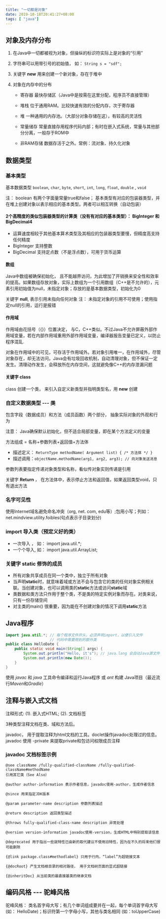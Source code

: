 ```yaml
---
title: "一切都是对象"
date: 2019-10-18T20:41:27+08:00
tags: [ "java"]
---
```


## 对象及内存分布

1. 在Java中一切都被视为对象，但操纵的标识符实际上是对象的“引用”

2. 字符串可以用带引号的初始值， 如： `String s = "sdf";`

3. 关键字 **new** 用来创建一个新对象，存在于堆中

4. 对象在内存中的分布
    - 寄存器
    最快存储区（Java中是按需在这里分配，程序员不直接管理）

    - 堆栈
    位于通用RAM。比较快速有效的分配内存，次于寄存器 

    - 堆
    一种通用的内存池。（大部分对象存储在这），有较高的灵活性

    - 常量储存
    常量直接存用程序代码内部；有时在嵌入式系统，常量与其他部分分离，一般存于ROM中

    - 非RAM存储
    数据存活于之外。常例：流对象、持久化对象

## 数据类型

### 基本类型

基本数据类型
 `boolean`, `char`, `byte`, `short`, `int`, `long`, `float`, `double` , `void`

注： boolean 有两个字面量常量true和false；
基本类型有对应的包装器类型，并在堆上创建对象以表示相应的基本类型。两者可以相互转换（自动包装）

#### 2个高精度的类似包装器类型的计算类（没有有对应的基本类型）： BigInteger 和 BigDecimal4

- 运算速度相较于其他基本算术类型及其相应的包装器类型要慢，但精度高支持任何精度
- BigInteger  支持整数
- BigDecimal  支持定点数（不是浮点数），可用于货币运算

#### 数组

Java中数组被确保初始化， 且不能越界访问，为此增加了开销换来安全性和效率的提高。如果数组存放对象，实际上数组为一个引用数组（C++是不允许的），元素引用初始值为null，未指定对象；存放的是基本数据类型，初始化为0

关键字 **null**, 表示引用未指向任何对象  注： 未指定对象的引用不可使用；使用指定null的引用，运行是报错

#### 作用域

作用域由花括号（{}）位置决定， 与C，C++类似。不过Java不允许屏蔽外部作用域变量，若在内部作用域重用外部作用域变量，编译器报告变量已定义，以防止程序混乱.

对象在作用域中的可见，可存活于作用域外。若对象引用唯一，在作用域外，尽管对象存在，却无法访问，Java会有垃圾回收机制，自动清理对象，但不保证一定发生。清理动作发生，会释放所在内存空间，这就避免像C++的内存泄漏问题

#### 关键字 **class**

class 创建一个类， 来引入自定义新类型并指明类型名，用 **new** 创建

### 自定义数据类型 --- 类

包含字段（数据成员）和方法（成员函数）两个部分， 抽象实际对象的外观和行为

注意： Java确保默认初始化，但不适合局部变量，即在某个方法定义的变量

方法组成 = 名称+参数列表+返回值+方法体

- 描述定义： `ReturnType methodName( Argument list) { /* 方法体 */ }`
- 描述调用：`objectName.methodName(arg1, arg2, arg3); // 向对象发送消息`

参数列表要指定传递对象类型和名称，看似传对象实则传递是引用

关键字 **Return** ， 在方法体中，表示停止方法和返回值，如果返回类型void，只有退出方法

### 名字可见性

使用Internet域名避免命名冲突（org, net. com, edu等）;包用小写；列如： net.mindview.utility.foibles(句点表示子目录划分)

### import 导入类（预定义好的类）

- 一次导入 ， 如： import java.util.*;
- 一个个导入, 如： import java.util.ArrayList;

### 关键字 **static** 修饰的成员

- 所有对象共享成员在同一个类中，独立于所有对象
- 当声明**static**时，就意味着域或方法不会与包含它的类的任何对象实例相关联。当创建对象，也可以调用类的**static**方法或访问**static**域
- 类数据和类方法只作用于整个类，不是类的特定实例对象而存在。对类来说， 只有一份存储空间
- 对主类的main() 很重要，因为能在不创建对象的情况下调用**static**方法

## Java程序

```Java
import java.util.*; // 每个程序文件开头，必须声明import，以便引入文件
                    // 代码中需要用到的额外类
public class HelloDate {
    public static void main(String[] args) {
        System.out.println("Hello, it's"); // java.lang 会自动Java源文件
        System.out.println(new Date());
    }
}
```

使用 *javac* 和 *java* 工具命令编译和运行Java程序 或 *ant* 构建 Java项目（最近流行*Maven*和*Gradle*）

## 注释与嵌入式文档

注释形式: (1). 嵌入式HTML; (2). 文档标签

3种类型注释文档在类、域和方法后。

javadoc， 用于提取注释为html文档的工具。doclet操作javadoc处理过的信息。javadoc 使用 -private 来提取private和包访问权限成员注释

### javadoc 文档标签示例

```
@see className /fully-qualified-className /fully-qualified-className#methodName
引用其它类（See Also）

@author author-information 表示作者信息，javadoc使用-author，生成作者信息

@since 用来指定JDK版本

@param parameter-name description 参数列表描述

@return description 返回类型描述

@throws fully-qualified-class-name description 异常处理

@version version-information javadoc使用-version，生成HTML中特别提取该信息

@deprecated 用于指出一些就特性已由新的取代建议不使用旧特性，因为在不久的将来他们很可能删除

{@link package.class#methodlabel} 只用于行内，“label”为超链接文本

{@docRoot} 产生文档根目录的相对路径， 用于文档树页面的显式超链接

{@inheritDoc} 从当前类的最直接基类的继承文档

```

## 编码风格 --- 驼峰风格

驼峰风格： 类名首字母大写；有几个单词组成要并在一起，每个单词首字母大写(如： HelloDate)；标识符第一个字母小写，其他与类名相同 (如：toUpperCase)
